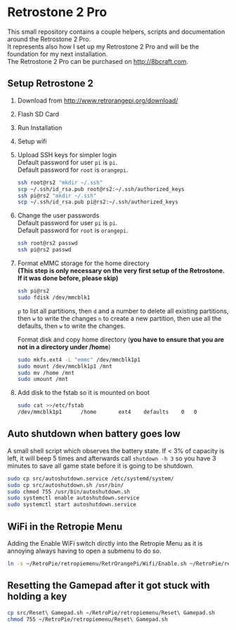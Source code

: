 # Retrostone 2 Pro
This small repository contains a couple helpers, scripts and documentation around the Retrostone 2 Pro.  
It represents also how I set up my Retrostone 2 Pro and will be the foundation for my next installation.     
The Retrostone 2 Pro can be purchased on http://8bcraft.com.

## Setup Retrostone 2
1. Download from http://www.retrorangepi.org/download/
2. Flash SD Card
3. Run Installation
4. Setup wifi
5. Upload SSH keys for simpler login   
    Default password for user `pi` is `pi`.  
    Default password for `root` is `orangepi`.
    ```bash      
    ssh root@rs2 "mkdir ~/.ssh"
    scp ~/.ssh/id_rsa.pub root@rs2:~/.ssh/authorized_keys
    ssh pi@rs2 "mkdir ~/.ssh"
    scp ~/.ssh/id_rsa.pub pi@rs2:~/.ssh/authorized_keys
    ```
6. Change the user passwords  
    Default password for user `pi` is `pi`.  
    Default password for `root` is `orangepi`.
    ```bash
    ssh root@rs2 passwd
    ssh pi@rs2 passwd
    ```
7. Format eMMC storage for the home directory    
    **(This step is only necessary on the very first setup of the Retrostone. If it was done before, please skip)**
    ```bash
    ssh pi@rs2
    sudo fdisk /dev/mmcblk1
    ```
    `p` to list all partitions, then `d` and a number to delete all existing partitions, then `w` to write the changes
    `n` to create a new partition, then use all the defaults, then `w` to write the changes.
    
    Format disk and copy home directory (**you have to ensure that you are not in a directory under /home**)
    ```bash
    sudo mkfs.ext4 -L "emmc" /dev/mmcblk1p1
    sudo mount /dev/mmcblk1p1 /mnt
    sudo mv /home /mnt
    sudo umount /mnt
    ```
    
8. Add disk to the fstab so it is mounted on boot
    ```bash
    sudo cat >>/etc/fstab
    /dev/mmcblk1p1      /home       ext4    defaults    0   0
    ```
    
    
## Auto shutdown when battery goes low
A small shell script which observes the battery state. If < 3% of capacity is left, it will beep 5 times and afterwards call `shutdown -h 3` so you have 3 minutes to save all game state before it is going to be shutdown. 
```bash
sudo cp src/autoshutdown.service /etc/systemd/system/
sudo cp src/autoshutdown.sh /usr/bin/
sudo chmod 755 /usr/bin/autoshutdown.sh
sudo systemctl enable autoshutdown.service
sudo systemctl start autoshutdown.service
```

## WiFi in the Retropie Menu
Adding the Enable WiFi switch dirctly into the Retropie Menu as it is annoying always having to open a submenu to do so.
```bash
ln -s ~/RetroPie/retropiemenu/RetrOrangePi/Wifi/Enable.sh ~/RetroPie/retropiemenu/Enable\ Wifi.sh
```

## Resetting the Gamepad after it got stuck with holding a key
```bash
cp src/Reset\ Gamepad.sh ~/RetroPie/retropiemenu/Reset\ Gamepad.sh
chmod 755 ~/RetroPie/retropiemenu/Reset\ Gamepad.sh
```

